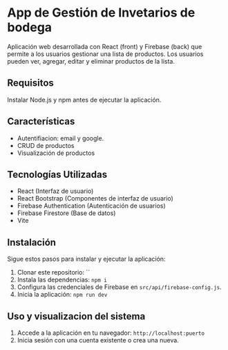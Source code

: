 # App de Gestión de Invetarios de bodega

Aplicación web desarrollada con React (front) y Firebase (back) que permite a los usuarios gestionar una lista de productos. Los usuarios pueden ver, agregar, editar y eliminar productos de la lista.

## Requisitos

Instalar Node.js y npm antes de ejecutar la aplicación.

## Características
- Autentifiacion: email y google.
- CRUD de productos
- Visualización de productos
  
## Tecnologías Utilizadas
- React (Interfaz de usuario)
- React Bootstrap (Componentes de interfaz de usuario)
- Firebase Authentication (Autenticación de usuarios)
- Firebase Firestore (Base de datos)
- Vite
  
## Instalación

Sigue estos pasos para instalar y ejecutar la aplicación:

1. Clonar este repositorio: ``
2. Instala las dependencias: `npm i`
3. Configura las credenciales de Firebase en `src/api/firebase-config.js`.
4. Inicia la aplicación: `npm run dev`

## Uso y visualizacion del sistema 

1. Accede a la aplicación en tu navegador: `http://localhost:puerto`
2. Inicia sesión con una cuenta existente o crea una nueva.
